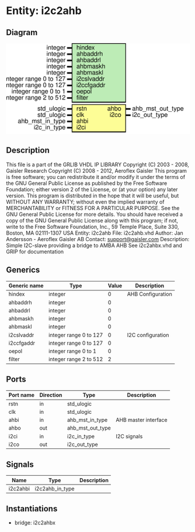 # Entity: i2c2ahb

## Diagram

![Diagram](i2c2ahb.svg "Diagram")
## Description

 This file is a part of the GRLIB VHDL IP LIBRARY
 Copyright (C) 2003 - 2008, Gaisler Research
 Copyright (C) 2008 - 2012, Aeroflex Gaisler
 This program is free software; you can redistribute it and/or modify
 it under the terms of the GNU General Public License as published by
 the Free Software Foundation; either version 2 of the License, or
 (at your option) any later version.
 This program is distributed in the hope that it will be useful,
 but WITHOUT ANY WARRANTY; without even the implied warranty of
 MERCHANTABILITY or FITNESS FOR A PARTICULAR PURPOSE.  See the
 GNU General Public License for more details.
 You should have received a copy of the GNU General Public License
 along with this program; if not, write to the Free Software
 Foundation, Inc., 59 Temple Place, Suite 330, Boston, MA  02111-1307  USA
Entity:      i2c2ahb
File:        i2c2ahb.vhd
Author:      Jan Andersson - Aeroflex Gaisler AB
Contact:     support@gaisler.com
Description: Simple I2C-slave providing a bridge to AMBA AHB
             See i2c2ahbx.vhd and GRIP for documentation
## Generics

| Generic name | Type                   | Value | Description        |
| ------------ | ---------------------- | ----- | ------------------ |
| hindex       | integer                | 0     | AHB Configuration  |
| ahbaddrh     | integer                | 0     |                    |
| ahbaddrl     | integer                | 0     |                    |
| ahbmaskh     | integer                | 0     |                    |
| ahbmaskl     | integer                | 0     |                    |
| i2cslvaddr   | integer range 0 to 127 | 0     | I2C configuration  |
| i2ccfgaddr   | integer range 0 to 127 | 0     |                    |
| oepol        | integer range 0 to 1   | 0     |                    |
| filter       | integer range 2 to 512 | 2     |                    |
## Ports

| Port name | Direction | Type             | Description          |
| --------- | --------- | ---------------- | -------------------- |
| rstn      | in        | std_ulogic       |                      |
| clk       | in        | std_ulogic       |                      |
| ahbi      | in        | ahb_mst_in_type  | AHB master interface |
| ahbo      | out       | ahb_mst_out_type |                      |
| i2ci      | in        | i2c_in_type      | I2C signals          |
| i2co      | out       | i2c_out_type     |                      |
## Signals

| Name     | Type            | Description |
| -------- | --------------- | ----------- |
| i2c2ahbi | i2c2ahb_in_type |             |
## Instantiations

- bridge: i2c2ahbx
